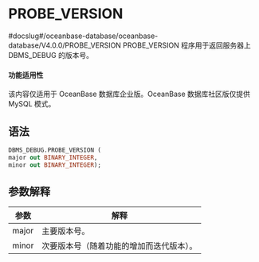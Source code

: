 PROBE_VERSION 
==================================
#docslug#/oceanbase-database/oceanbase-database/V4.0.0/PROBE_VERSION
PROBE_VERSION 程序用于返回服务器上 DBMS_DEBUG 的版本号。

  <main id="notice" >
    <h4>功能适用性</h4>
    <p>该内容仅适用于 OceanBase 数据库企业版。OceanBase 数据库社区版仅提供 MySQL 模式。</p>
  </main>

语法 
-----------

```sql
DBMS_DEBUG.PROBE_VERSION (
major out BINARY_INTEGER,
minor out BINARY_INTEGER);
```



参数解释 
-------------



| **参数** |        **解释**        |
|--------|----------------------|
| major  | 主要版本号。               |
| minor  | 次要版本号（随着功能的增加而迭代版本）。 |



